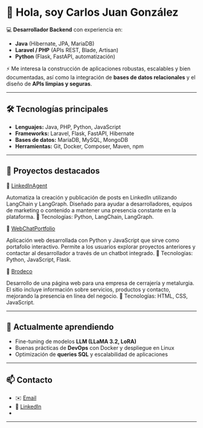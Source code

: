 # 👋 Hola, soy Carlos Juan González  

💻 **Desarrollador Backend** con experiencia en:  
- **Java** (Hibernate, JPA, MariaDB)  
- **Laravel / PHP** (APIs REST, Blade, Artisan)  
- **Python** (Flask, FastAPI, automatización)  

⚡ Me interesa la construcción de aplicaciones robustas, escalables y bien documentadas, así como la integración de **bases de datos relacionales** y el diseño de **APIs limpias y seguras**.  

---

## 🛠️ Tecnologías principales  
- **Lenguajes:** Java, PHP, Python, JavaScript  
- **Frameworks:** Laravel, Flask, FastAPI, Hibernate  
- **Bases de datos:** MariaDB, MySQL, MongoDB  
- **Herramientas:** Git, Docker, Composer, Maven, npm  

---

## 📂 Proyectos destacados  
🔹 [LinkedInAgent](https://github.com/Carlos-Juan-Gonzalez/LinkedInAgent)

Automatiza la creación y publicación de posts en LinkedIn utilizando LangChain y LangGraph. Diseñado para ayudar a desarrolladores, equipos de marketing o contenido a mantener una presencia constante en la plataforma.
🧠 Tecnologías: Python, LangChain, LangGraph.

🔹 [WebChatPortfolio](https://github.com/Carlos-Juan-Gonzalez/WebChatPortfolio)

Aplicación web desarrollada con Python y JavaScript que sirve como portafolio interactivo. Permite a los usuarios explorar proyectos anteriores y contactar al desarrollador a través de un chatbot integrado.
🧠 Tecnologías: Python, JavaScript, Flask.

🔹 [Brodeco](https://github.com/Carlos-Juan-Gonzalez/brodeco)

Desarrollo de una página web para una empresa de cerrajería y metalurgia. El sitio incluye información sobre servicios, productos y contacto, mejorando la presencia en línea del negocio.
🧠 Tecnologías: HTML, CSS, JavaScript.

---

## 🌱 Actualmente aprendiendo  
- Fine-tuning de modelos **LLM (LLaMA 3.2, LoRA)**  
- Buenas prácticas de **DevOps** con Docker y despliegue en Linux  
- Optimización de **queries SQL** y escalabilidad de aplicaciones  

---

## 📫 Contacto  
- ✉️ [Email](carlosjuangonzalez99@gmail.com)  
- 💼 [LinkedIn](https://www.linkedin.com/in/carlos-juan-gonzalez)
- 
---
